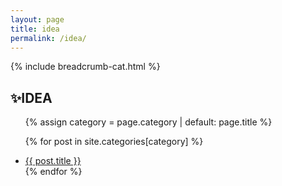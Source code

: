 ```yaml
---
layout: page
title: idea
permalink: /idea/
---
```

{% include breadcrumb-cat.html %}

<h2 class="cat-title">✨IDEA</h2>

<ul class="cat-list">
  {% assign category = page.category | default: page.title %}

  {% for post in site.categories[category] %}
    <li>
      <a href="{{ site.baseurl }}{{ post.url }}">{{ post.title }}</a>
    </li>
    <!-- <small>{{ post.date | date_to_string }}</small> -->
  {% endfor %}
</ul>